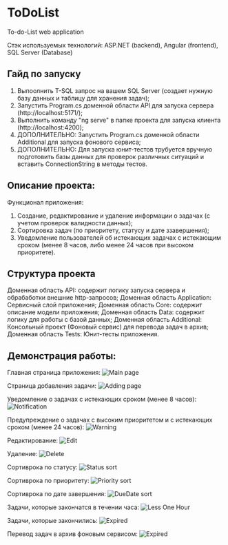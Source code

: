 # ToDoList
To-do-List web application

Стэк используемых технологий: ASP.NET (backend), Angular (frontend), SQL Server (Database)

## Гайд по запуску
1. Выпоолнить T-SQL запрос на вашем SQL Server (создает нужную базу данных и таблицу для хранения задач);
2. Запустить Program.cs доменной области API для запуска сервера (http://localhost:5171/);
3. Выполнить команду "ng serve" в папке проекта для запуска клиента (http://localhost:4200);
4. ДОПОЛНИТЕЛЬНО: Запустить Program.cs доменной области Additional для запуска фонового сервиса;
5. ДОПОЛНИТЕЛЬНО: Для запуска юнит-тестов трубуется вручную подготовить базы данных для проверок различных ситуаций и вставить ConnectionString в методы тестов. 

## Описание проекта:
Функционал приложения:
1. Создание, редактирование и удаление информации о задачах (с учетом проверок валидности данных);
2. Cортировка задач (по приоритету, статусу и дате ззавершения);
3. Уведомление пользователей об истекающих задачах с истекающим сроком (менее 8 часов, либо менее 24 часов при высоком приоритете).

## Структура проекта
Доменная область API: содержит логику запуска сервера и обрабаботки внешние http-запросов;
Доменная область Application: Сервисный слой приложения;
Доменная область Core: содержит описание модели приложения;
Доменная область Data: содержит логику для работы с базой данных; 
Доменная область Additional: Консольный проект (Фоновый сервис) для перевода задач в архив;
Доменная область Tests: Юнит-тесты приложения.

## Демонстрация работы:
Главная страница приложения:
![Main page](images/main.png "Main page")

Страница добавления задачи:
![Adding page](images/adding.png "Adding page")

Уведомление о задачах с истекающих сроком (менее 8 часов):
![Notification](images/notification.png "Notification")

Предупреждение о задачах с высоким приоритетом и с истекающих сроком (менее 24 часов):
![Warning](images/warning.png "Warning")

Редактирование:
![Edit](images/editing.png "Edit")

Удаление:
![Delete](images/deleting.png "Delete")

Сортиврока по статусу:
![Status sort](images/sortingbystatus.png "Status")

Сортиврока по приоритету:
![Priority sort](images/sortingbypriority.png "Priority")

Сортиврока по дате завершения:
![DueDate sort](images/sortingbyduedate.png "DueDate")

Задачи, которые закончатся в течении часа:
![Less One Hour](images/lessonehour.png "LessOneHour")

Задачи, которые закончились:
![Expired](images/expired.png "Expired")

Перевод задач в архив фоновым сервисом:
![Expired](images/backgroundapp.png "Background service")
